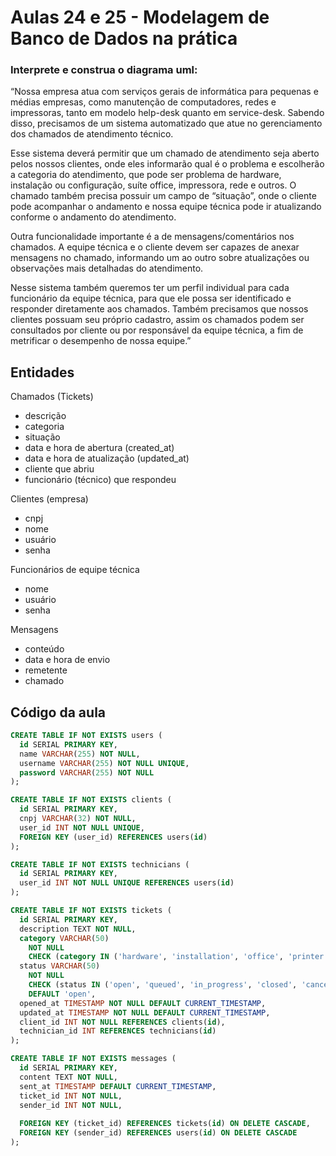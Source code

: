 # Aulas 24 e 25 - Modelagem de Banco de Dados na prática

### Interprete e construa o diagrama uml:

“Nossa empresa atua com serviços gerais de informática para pequenas e médias empresas, como manutenção de computadores, redes e impressoras, tanto em modelo help-desk quanto em service-desk. Sabendo disso, precisamos de um sistema automatizado que atue no gerenciamento dos chamados de atendimento técnico.

Esse sistema deverá permitir que um chamado de atendimento seja aberto pelos nossos clientes, onde eles informarão qual é o problema e escolherão a categoria do atendimento, que pode ser problema de hardware, instalação ou configuração, suíte office, impressora, rede e outros. O chamado também precisa possuir um campo de “situação”, onde o cliente pode acompanhar o andamento e nossa equipe técnica pode ir atualizando conforme o andamento do atendimento.

Outra funcionalidade importante é a de mensagens/comentários nos chamados. A equipe técnica e o cliente devem ser capazes de anexar mensagens no chamado, informando um ao outro sobre atualizações ou observações mais detalhadas do atendimento.

Nesse sistema também queremos ter um perfil individual para cada funcionário da equipe técnica, para que ele possa ser identificado e responder diretamente aos chamados. Também precisamos que nossos clientes possuam seu próprio cadastro, assim os chamados podem ser consultados por cliente ou por responsável da equipe técnica, a fim de metrificar o desempenho de nossa equipe.”

## Entidades
Chamados (Tickets)
- descrição
- categoria
- situação
- data e hora de abertura (created_at)
- data e hora de atualização (updated_at)
- cliente que abriu
- funcionário (técnico) que respondeu

Clientes (empresa)
- cnpj
- nome
- usuário
- senha

Funcionários de equipe técnica
- nome
- usuário
- senha

Mensagens
- conteúdo
- data e hora de envio
- remetente
- chamado

## Código da aula
```sql
CREATE TABLE IF NOT EXISTS users (
  id SERIAL PRIMARY KEY,
  name VARCHAR(255) NOT NULL,
  username VARCHAR(255) NOT NULL UNIQUE,
  password VARCHAR(255) NOT NULL
);

CREATE TABLE IF NOT EXISTS clients (
  id SERIAL PRIMARY KEY,
  cnpj VARCHAR(32) NOT NULL,
  user_id INT NOT NULL UNIQUE,
  FOREIGN KEY (user_id) REFERENCES users(id)
);

CREATE TABLE IF NOT EXISTS technicians (
  id SERIAL PRIMARY KEY,
  user_id INT NOT NULL UNIQUE REFERENCES users(id)
);

CREATE TABLE IF NOT EXISTS tickets (
  id SERIAL PRIMARY KEY,
  description TEXT NOT NULL,
  category VARCHAR(50)
  	NOT NULL
  	CHECK (category IN ('hardware', 'installation', 'office', 'printer', 'network', 'others')),
  status VARCHAR(50)
  	NOT NULL
  	CHECK (status IN ('open', 'queued', 'in_progress', 'closed', 'cancelled'))
  	DEFAULT 'open',
  opened_at TIMESTAMP NOT NULL DEFAULT CURRENT_TIMESTAMP,
  updated_at TIMESTAMP NOT NULL DEFAULT CURRENT_TIMESTAMP,
  client_id INT NOT NULL REFERENCES clients(id),
  technician_id INT REFERENCES technicians(id)
);

CREATE TABLE IF NOT EXISTS messages (
  id SERIAL PRIMARY KEY,
  content TEXT NOT NULL,
  sent_at TIMESTAMP DEFAULT CURRENT_TIMESTAMP,
  ticket_id INT NOT NULL,
  sender_id INT NOT NULL,
  
  FOREIGN KEY (ticket_id) REFERENCES tickets(id) ON DELETE CASCADE,
  FOREIGN KEY (sender_id) REFERENCES users(id) ON DELETE CASCADE
);
```